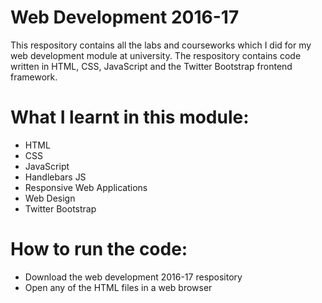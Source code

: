 # Web Development 2016-17
This respository contains all the labs and courseworks which I did for my web development module at university. The respository contains code written in HTML, CSS, JavaScript and the Twitter Bootstrap frontend framework. 

# What I learnt in this module:
  - HTML
  - CSS
  - JavaScript
  - Handlebars JS
  - Responsive Web Applications
  - Web Design
  - Twitter Bootstrap

# How to run the code:
  - Download the web development 2016-17 respository
  - Open any of the HTML files in a web browser


